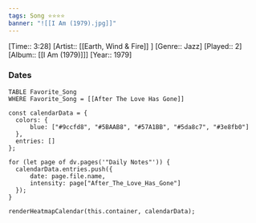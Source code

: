 ```yaml
---
tags: Song ⭐⭐⭐⭐ 
banner: "![[I Am (1979).jpg]]"
---
```

[Time:: 3:28]
[Artist:: [[Earth, Wind & Fire]] ]
[Genre:: Jazz]
[Played:: 2]
[Album:: [[I Am (1979)]]]
[Year:: 1979]
### Dates
````dataview
TABLE Favorite_Song
WHERE Favorite_Song = [[After The Love Has Gone]]
````

  ```dataviewjs
const calendarData = { 
	colors: { 
		blue: ["#9ccfd8", "#5BAAB8", "#57A1BB", "#5da8c7", "#3e8fb0"] 
	}, 
	entries: [] 
}; 

for (let page of dv.pages('"Daily Notes"')) { 
	calendarData.entries.push({ 
		date: page.file.name, 
		intensity: page["After_The_Love_Has_Gone"]
	}); 
} 

renderHeatmapCalendar(this.container, calendarData);
```
